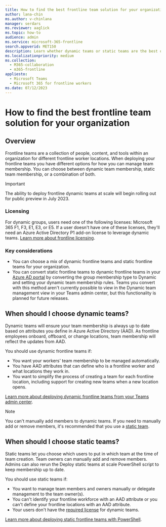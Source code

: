 ```yaml
---
title: How to find the best frontline team solution for your organization
author: lana-chin
ms.author: v-chinlana
manager: serdars
ms.reviewer: aaglick
ms.topic: how-to
audience: admin
ms.service: microsoft-365-frontline
search.appverid: MET150
description: Learn whether dynamic teams or static teams are the best option for your organization's frontline teams. 
ms.localizationpriority: medium
ms.collection: 
  - M365-collaboration
  - m365-frontline
appliesto: 
  - Microsoft Teams
  - Microsoft 365 for frontline workers
ms.date: 07/12/2023
---
```


# How to find the best frontline team solution for your organization

## Overview

Frontline teams are a collection of people, content, and tools within an organization for different frontline worker locations. When deploying your frontline teams you have different options for how you can manage team membership. You can choose between dynamic team membership, static team membership, or a combination of both.

>[!IMPORTANT]
>The ability to deploy frontline dynamic teams at scale will begin rolling out for public preview in July 2023.

### Licensing

For dynamic groups, users need one of the following licenses: Microsoft 365 F1, F3, E1, E3, or E5. If a user doesn't have one of these licenses, they'll need an Azure Active Directory P1 add-on license to leverage dynamic teams. [Learn more about frontline licensing](flw-licensing-options.md).

### Key considerations

- You can choose a mix of dynamic frontline teams and static frontline teams for your organization.
- You can convert static frontline teams to dynamic frontline teams in your [Azure AD portal](/azure/active-directory/enterprise-users/groups-change-type) by converting the group membership type to Dynamic and setting your dynamic team membership rules. Teams you convert with this method aren't currently possible to view in the Dynamic team management view in your Teams admin center, but this functionality is planned for future releases.

## When should I choose dynamic teams?

Dynamic teams will ensure your team membership is always up to date based on attributes you define in Azure Active Directory (AAD). As frontline employees onboard, offboard, or change locations, team membership will reflect the updates from AAD.  

You should use dynamic frontline teams if:

- You want your workers' team membership to be managed automatically.
- You have AAD attributes that can define who is a frontline worker and what locations they work in.
- You want to simplify the process of creating a team for each frontline location, including support for creating new teams when a new location opens.

[Learn more about deploying dynamic frontline teams from your Teams admin center](deploy-dynamic-teams-at-scale.md).

> [!NOTE]
> You can't manually add members to dynamic teams. If you need to manually add or remove members, it's recommended that you use a [static team](#when-should-i-choose-static-teams).

## When should I choose static teams?

Static teams let you choose which users to put in which team at the time of team creation. Team owners can manually add and remove members. Admins can also rerun the Deploy static teams at scale PowerShell script to keep membership up to date.

You should use static teams if:

- You want to manage team members and owners manually or delegate management to the team owner(s).
- You can't identify your frontline workforce with an AAD attribute or you can't define your frontline locations with an AAD attribute.
- Your users don't have the [required license](#licensing) for dynamic teams.

[Learn more about deploying static frontline teams with PowerShell](deploy-teams-at-scale.md).
